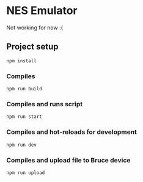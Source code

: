 # NES Emulator
Not working for now :(

## Project setup
```
npm install
```

### Compiles
```
npm run build
```

### Compiles and runs script
```
npm run start
```

### Compiles and hot-reloads for development
```
npm run dev
```

### Compiles and upload file to Bruce device
```
npm run upload
```
